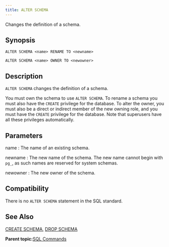 ```yaml
---
title: ALTER SCHEMA 
---
```


Changes the definition of a schema.

## <a id="section2"></a>Synopsis 

``` {#sql_command_synopsis}
ALTER SCHEMA <name> RENAME TO <newname>

ALTER SCHEMA <name> OWNER TO <newowner>
```

## <a id="section3"></a>Description 

`ALTER SCHEMA` changes the definition of a schema.

You must own the schema to use `ALTER SCHEMA`. To rename a schema you must also have the `CREATE` privilege for the database. To alter the owner, you must also be a direct or indirect member of the new owning role, and you must have the `CREATE` privilege for the database. Note that superusers have all these privileges automatically.

## <a id="section4"></a>Parameters 

name
:   The name of an existing schema.

newname
:   The new name of the schema. The new name cannot begin with `pg_`, as such names are reserved for system schemas.

newowner
:   The new owner of the schema.

## <a id="section5"></a>Compatibility 

There is no `ALTER SCHEMA` statement in the SQL standard.

## <a id="section6"></a>See Also 

[CREATE SCHEMA](CREATE_SCHEMA.html), [DROP SCHEMA](DROP_SCHEMA.html)

**Parent topic:**[SQL Commands](../sql_commands/sql_ref.html)

